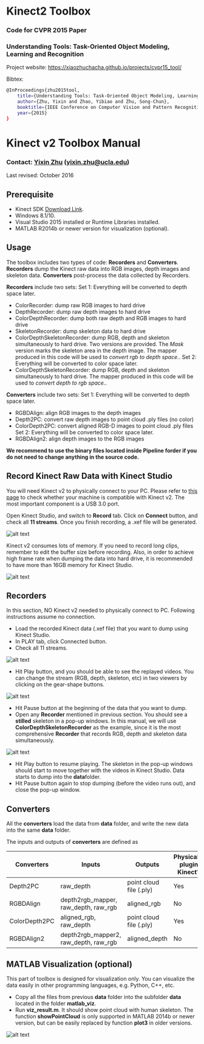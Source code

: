 # Kinect2 Toolbox

### Code for CVPR 2015 Paper
### Understanding Tools: Task-Oriented Object Modeling, Learning and Recognition

Project website: https://xiaozhuchacha.github.io/projects/cvpr15_tool/

Bibtex:
```bash
@InProceedings{zhu2015tool,
    title={Understanding Tools: Task-Oriented Object Modeling, Learning and Recognition},
    author={Zhu, Yixin and Zhao, Yibiao and Zhu, Song-Chun},
    booktitle={IEEE Conference on Computer Vision and Pattern Recognition (CVPR)},
    year={2015}
}
```

# Kinect v2 Toolbox Manual

### Contact: [Yixin Zhu](https://xiaozhuchacha.github.io) (yixin.zhu@ucla.edu)

Last revised: October 2016

## Prerequisite
* Kinect SDK [Download Link](http://www.microsoft.com/en-us/download/details.aspx?id=44561).
* Windows 8.1/10.
* Visual Studio 2015 installed or Runtime Libraries installed.
* MATLAB R2014b or newer version for visualization (optional).

## Usage

The toolbox includes two types of code: **Recorders** and **Converters**. **Recorders** dump the Kinect raw data into RGB images, depth images and skeleton data. **Converters** post-process the data collected by Recorders.

**Recorders** include two sets:
Set 1: Everything will be converted to depth space later.
* ColorRecorder: dump raw RGB images to hard drive
* DepthRecorder: dump raw depth images to hard drive
* ColorDepthRecorder: dump both raw depth and RGB images to hard drive
* SkeletonRecorder: dump skeleton data to hard drive
* ColorDepthSkeletonRecorder: dump RGB, depth and skeleton simultaneously to hard drive. Two versions are provided. The *Mask* version marks the skeleton area in the depth image. The mapper produced in this code will be used to *convert rgb to depth space.*.
Set 2: Everything will be converted to color space later.
* ColorDepthSkeletonRecorder: dump RGB, depth and skeleton simultaneously to hard drive. The mapper produced in this code will be used to *convert depth to rgb space.*.

**Converters** include two sets:
Set 1: Everything will be converted to depth space later.
* RGBDAlign: align RGB images to the depth images
* Depth2PC: convert raw depth images to point cloud .ply files (no color)
* ColorDepth2PC: convert aligned RGB-D images to point cloud .ply files
Set 2: Everything will be converted to color space later.
* RGBDAlign2: align depth images to the RGB images

**We recommend to use the binary files located inside Pipeline forder if you do not need to change anything in the source code.**

## Record Kinect Raw Data with Kinect Studio

You will need Kinect v2 to physically connect to your PC. Please refer to [this page](https://msdn.microsoft.com/en-us/library/Dn782036.aspx) to check whether your machine is compatible with Kinect v2. The most important component is a USB 3.0 port.

Open Kinect Studio, and switch to **Record** tab. Click on **Connect** button, and check all **11 streams**. Once you finish recording, a .xef file will be generated.

![alt text](https://xiaozhuchacha.github.io/projects/cvpr15_tool/toolbox_images/Record.png "Recording GUI setup")

Kinect v2 consumes lots of memory. If you need to record long clips, remember to edit the buffer size before recording. Also, in order to achieve high frame rate when dumping the data into hard drive, it is recommended to have more than 16GB memory for Kinect Studio.

![alt text](https://xiaozhuchacha.github.io/projects/cvpr15_tool/toolbox_images/Buffer.png "Set Kinect Studio buffer for better performance")

## Recorders

In this section, NO Kinect v2 needed to physically connect to PC. Following instructions assume no connection.

* Load the recorded Kinect data (.xef file) that you want to dump using Kinect Studio.
* In PLAY tab, click Connected button.
* Check all 11 streams.

![alt text](https://xiaozhuchacha.github.io/projects/cvpr15_tool/toolbox_images/CheckAll.png "Play settings")

* Hit Play button, and you should be able to see the replayed videos. You can change the stream (RGB, depth, skeleton, etc) in two viewers by clicking on the gear-shape buttons.

![alt text](https://xiaozhuchacha.github.io/projects/cvpr15_tool/toolbox_images/PlayStart.png "Play recorded data")

* Hit Pause button at the beginning of the data that you want to dump.
* Open any **Recorder** mentioned in previous section. You should see a **stilled** skeleton in a pop-up windows. In this manual, we will use **ColorDepthSkeletonRecorder** as the example, since it is the most comprehensive **Recorder** that records RGB, depth and skeleton data simultaneously.

![alt text](https://xiaozhuchacha.github.io/projects/cvpr15_tool/toolbox_images/OpenRecorder.png "Start Recorder")

* Hit Play button to resume playing. The skeleton in the pop-up windows should start to move together with the videos in Kinect Studio. Data starts to dump into the **data**folder.
* Hit Pause button again to stop dumping (before the video runs out), and close the pop-up window.

## Converters

All the **converters** load the data from **data** folder, and write the new data into the same **data** folder.

The inputs and outputs of **converters** are defined as

Converters | Inputs | Outputs | Physically plugin Kinect?
-----------|--------|---------|--------------------------
Depth2PC | raw_depth | point cloud file (.ply) | Yes
RGBDAlign | depth2rgb_mapper, raw_depth, raw_rgb | aligned_rgb | No
ColorDepth2PC | aligned_rgb, raw_depth | point cloud file (.ply) | Yes
RGBDAlign2 | depth2rgb_mapper2, raw_depth, raw_rgb | aligned_depth | No

## MATLAB Visualization (optional)

This part of toolbox is designed for visualization only. You can visualize the data easily in other programming languages, e.g. Python, C++, etc.

* Copy all the files from previous **data** folder into the subfolder **data** located in the folder **matlab\_viz**.
* Run **viz\_result.m**. It should show point cloud with human skeleton. The function **showPointCloud** is only supported in MATLAB 2014b or newer version, but can be easily replaced by function **plot3** in older versions.

![alt text](https://xiaozhuchacha.github.io/projects/cvpr15_tool/toolbox_images/MatlabViz.png "MATLAB visualization")
